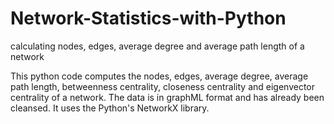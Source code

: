 # Network-Statistics-with-Python
calculating nodes, edges, average degree and average path length of a network

This python code computes the nodes, edges, average degree, average path length, betweenness centrality, closeness centrality and eigenvector centrality of a network. The data is in graphML format and has already been cleansed. It uses the Python's NetworkX library.
